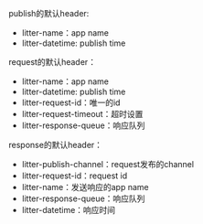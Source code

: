 publish的默认header:

+ litter-name：app name
+ litter-datetime: publish time

request的默认header：

+ litter-name：app name
+ litter-datetime: publish time
+ litter-request-id：唯一的id
+ litter-request-timeout：超时设置
+ litter-response-queue：响应队列

response的默认header：

+ litter-publish-channel：request发布的channel
+ litter-request-id：request id
+ litter-name：发送响应的app name
+ litter-response-queue：响应队列
+ litter-datetime：响应时间
